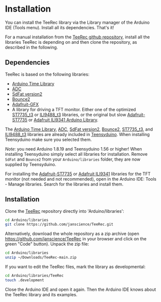# Installation

You can install the TeeRec library via the Library manager of the
Arduino IDE (Tools menu). Install all its dependencies. That's it!

For a manual installation from the [TeeRec github
repository](https://github.com/janscience/TeeRec), install all the
libraries TeeRec is depending on and then clone the repository, as
described in the following.


## Dependencies

TeeRec is based on the following libraries:

- [Arduino Time Library](https://github.com/PaulStoffregen/Time)
- [ADC](https://github.com/pedvide/ADC)
- [SdFat version2](https://github.com/greiman/SdFat)
- [Bounce2](https://github.com/thomasfredericks/Bounce2)
- [Adafruit-GFX](https://github.com/adafruit/Adafruit-GFX-Library)
- A library for driving a TFT monitor. Either one of the optimized
  [ST7735_t3](https://github.com/PaulStoffregen/ST7735_t3) or
  [ILI9488_t3](https://github.com/PaulStoffregen/ILI9341_t3)
  libraries, or the original but slow
  [Adafruit-ST7735](https://github.com/adafruit/Adafruit-ST7735-Library)
  or [Adafruit ILI9341 Arduino
  Library](https://github.com/adafruit/Adafruit_ILI9341).

The [Arduino Time Library](https://github.com/PaulStoffregen/Time),
[ADC](https://github.com/pedvide/ADC), [SdFat
version2](https://github.com/greiman/SdFat),
[Bounce2](https://github.com/thomasfredericks/Bounce2),
[ST7735_t3](https://github.com/PaulStoffregen/ST7735_t3), and
[ILI9488_t3](https://github.com/PaulStoffregen/ILI9341_t3) libraries
are already included in
[Teensyduino](https://www.pjrc.com/teensy/teensyduino.html). When
installing Teensyduino make sure you selected them.

_Note_: you need Arduino 1.8.19 and Teensyduino 1.56 or higher! When
installing Teensyduino simply select all libraries for installation.
Remove `SdFat` and `Bounce2` from your `Arduino/libraries` folder,
they are now supplied by Teensyduino.

For installing the
[Adafruit-ST7735](https://github.com/adafruit/Adafruit-ST7735-Library)
or [Adafruit ILI9341](https://github.com/adafruit/Adafruit_ILI9341)
libraries for the TFT monitor (not needed and not recommended), open
in the Arduino IDE: Tools - Manage libraries. Search for the libraries
and install them.


## Installation

Clone the [TeeRec](https://github.com/janscience/TeeRec) repository
directly into 'Arduino/libraries':
```sh
cd Arduino/libraries
git clone https://github.com/janscience/TeeRec.git
```

Alternatively, download the whole repository as a zip archive (open
https://github.com/janscience/TeeRec in your browser and click on the
green "Code" button). Unpack the zip file:
```sh
cd Arduino/libraries
unzip ~/Downloads/TeeRec-main.zip
```

If you want to edit the TeeRec files, mark the library as developmental:
```sh
cd Arduino/libraries/TeeRec
touch .development
```

Close the Arduino IDE and open it again. Then the Arduino IDE knows
about the TeeRec library and its examples.

